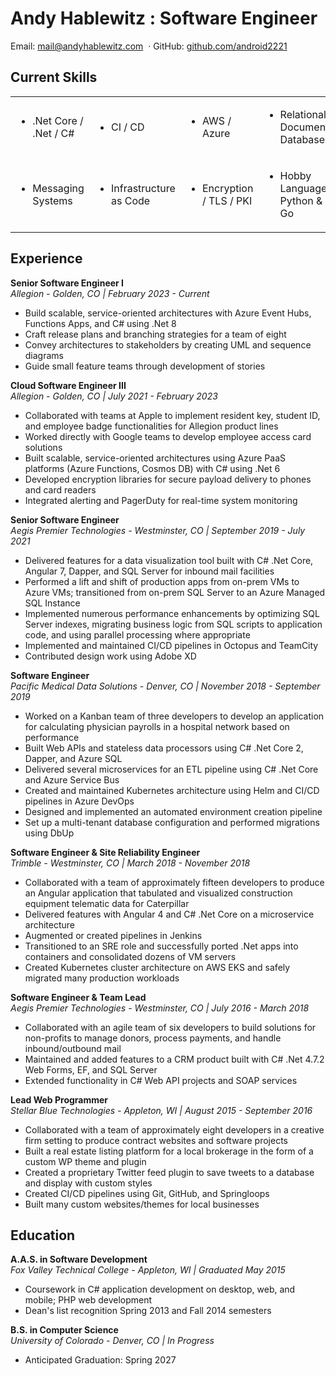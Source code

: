 # Andy Hablewitz : Software Engineer

<div class="contact-info">
<span>Email:</span> <a href="mailto:mail@andyhablewitz.com">mail@andyhablewitz.com</a>
<span>&nbsp·&nbsp</span><span>GitHub:</span> <a target="_blank" href="https://github.com/android2221">github.com/android2221</a>
</div>

## **Current Skills**
<table>
<tr>
<td><ul><li>.Net Core / .Net / C#</li></ul></td>
<td><ul><li>CI / CD</li></ul></td>
<td><ul><li>AWS / Azure</li></ul></td>
<td><ul><li>Relational / Document Databases</li></ul></td>
</tr>
<tr>
<td><ul><li>Messaging Systems</li></ul></td>
<td><ul><li>Infrastructure as Code</li></ul></td>
<td><ul><li>Encryption / TLS / PKI</li></ul></td>
<td><ul><li>Hobby Languages: Python & Go</li></ul></td>
</table>

## **Experience**

**Senior Software Engineer I**  
*Allegion - Golden, CO | February 2023 - Current*

- Build scalable, service-oriented architectures with Azure Event Hubs, Functions Apps, and C# using .Net 8
- Craft release plans and branching strategies for a team of eight
- Convey architectures to stakeholders by creating UML and sequence diagrams
- Guide small feature teams through development of stories

**Cloud Software Engineer III**  
*Allegion - Golden, CO | July 2021 - February 2023*

- Collaborated with teams at Apple to implement resident key, student ID, and employee badge functionalities for Allegion product lines
- Worked directly with Google teams to develop employee access card solutions
- Built scalable, service-oriented architectures using Azure PaaS platforms (Azure Functions, Cosmos DB) with C# using .Net 6
- Developed encryption libraries for secure payload delivery to phones and card readers
- Integrated alerting and PagerDuty for real-time system monitoring

**Senior Software Engineer**  
*Aegis Premier Technologies - Westminster, CO | September 2019 - July 2021*

- Delivered features for a data visualization tool built with C# .Net Core, Angular 7, Dapper, and SQL Server for inbound mail facilities
- Performed a lift and shift of production apps from on-prem VMs to Azure VMs; transitioned from on-prem SQL Server to an Azure Managed SQL Instance
- Implemented numerous performance enhancements by optimizing SQL Server indexes, migrating business logic from SQL scripts to application code, and using parallel processing where appropriate
- Implemented and maintained CI/CD pipelines in Octopus and TeamCity
- Contributed design work using Adobe XD

**Software Engineer**  
*Pacific Medical Data Solutions - Denver, CO | November 2018 - September 2019*

- Worked on a Kanban team of three developers to develop an application for calculating physician payrolls in a hospital network based on performance
- Built Web APIs and stateless data processors using C# .Net Core 2, Dapper, and Azure SQL
- Delivered several microservices for an ETL pipeline using C# .Net Core and Azure Service Bus
- Created and maintained Kubernetes architecture using Helm and CI/CD pipelines in Azure DevOps
- Designed and implemented an automated environment creation pipeline
- Set up a multi-tenant database configuration and performed migrations using DbUp

**Software Engineer & Site Reliability Engineer**  
*Trimble - Westminster, CO | March 2018 - November 2018*

- Collaborated with a team of approximately fifteen developers to produce an Angular application that tabulated and visualized construction equipment telematic data for Caterpillar
- Delivered features with Angular 4 and C# .Net Core on a microservice architecture
- Augmented or created pipelines in Jenkins
- Transitioned to an SRE role and successfully ported .Net apps into containers and consolidated dozens of VM servers
- Created Kubernetes cluster architecture on AWS EKS and safely migrated many production workloads

**Software Engineer & Team Lead**  
*Aegis Premier Technologies - Westminster, CO | July 2016 - March 2018*

- Collaborated with an agile team of six developers to build solutions for non-profits to manage donors, process payments, and handle inbound/outbound mail
- Maintained and added features to a CRM product built with C# .Net 4.7.2 Web Forms, EF, and SQL Server
- Extended functionality in C# Web API projects and SOAP services

**Lead Web Programmer**  
*Stellar Blue Technologies - Appleton, WI | August 2015 - September 2016*

- Collaborated with a team of approximately eight developers in a creative firm setting to produce contract websites and software projects
- Built a real estate listing platform for a local brokerage in the form of a custom WP theme and plugin
- Created a proprietary Twitter feed plugin to save tweets to a database and display with custom styles
- Created CI/CD pipelines using Git, GitHub, and Springloops
- Built many custom websites/themes for local businesses

## **Education**

**A.A.S. in Software Development**  
*Fox Valley Technical College - Appleton, WI | Graduated May 2015*

- Coursework in C# application development on desktop, web, and mobile; PHP web development
- Dean's list recognition Spring 2013 and Fall 2014 semesters

**B.S. in Computer Science**  
*University of Colorado - Denver, CO | In Progress*

- Anticipated Graduation: Spring 2027
